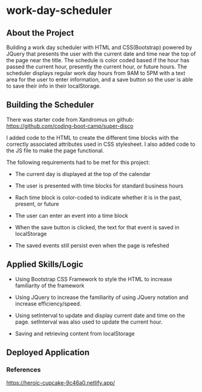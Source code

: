 # work-day-scheduler

## About the Project
Building a work day scheduler with HTML and CSS(Bootstrap) powered by JQuery that presents the user with the current date and time near the top of the page near the title. The schedule is color coded based if the hour has passed the current hour, presently the current hour, or future hours. The scheduler displays regular work day hours from 9AM to 5PM with a text area for the user to enter information, and a save button so the user is able to save their info in their localStorage. 

## Building the Scheduler
There was starter code from Xandromus on github: https://github.com/coding-boot-camp/super-disco

I added code to the HTML to create the different time blocks with the correctly associated attributes used in CSS stylesheet. I also added code to the JS file to make the page functional.

The following requirements had to be met for this project:

- The current day is displayed at the top of the calendar

- The user is presented with time blocks for standard business hours

- Rach time block is color-coded to indicate whether it is in the past, present, or future

- The user can enter an event into a time block

- When the save button is clicked, the text for that event is saved in localStorage

- The saved events still persist even when the page is refeshed

## Applied Skills/Logic
- Using Bootstrap CSS Framework to style the HTML to increase familiarity of the framework

- Using JQuery to increase the familiarity of using JQuery notation and increase efficiency/speed.

- Using setInterval to update and display current date and time on the page. setInterval was also used to update the current hour.

- Saving and retrieving content from localStorage

## Deployed Application


### References
https://heroic-cupcake-9c46a0.netlify.app/